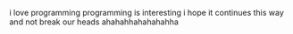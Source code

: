 i love programming
programming is interesting
i hope it continues this way and not break our heads ahahahhahahahahha

